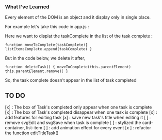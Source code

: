 ### What I've Learned

Every element of the DOM is an object and it display only in single place.

For example let's take this code in app.js :

Here we want to displat the taskComplete in the list of the task complete : 

``function moveToComplete(taskComplete){
    listItemsComplete.append(taskComplete)
}``

But in the code below, we delete it after, 

``function deleteTask() {
    moveToComplete(this.parentElement)
    this.parentElement.remove()
}``

So, the task complete doesn't appear in the list of task completed

## TO DO 
[x] : The box of Task's completed only appear when one task is complete
[x] : The box of Task's completed disappear when one task is complete
[x] : add features for editing task
[x] : save new task's title when editing it
[ ] : remove svgEdit and svgSave when task is complete
[ ] : stylized the card-container, list-item
[ ] : add animation effect for every event
[x ] : refactor the function editTitleTask()